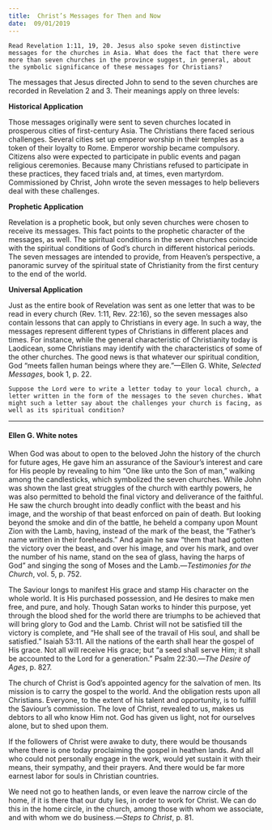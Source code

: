 ```yaml
---
title:  Christ’s Messages for Then and Now
date:  09/01/2019
---
```


`Read Revelation 1:11, 19, 20. Jesus also spoke seven distinctive messages for the churches in Asia. What does the fact that there were more than seven churches in the province suggest, in general, about the symbolic significance of these messages for Christians?`

The messages that Jesus directed John to send to the seven churches are recorded in Revelation 2 and 3. Their meanings apply on three levels:

**Historical Application**

Those messages originally were sent to seven churches located in prosperous cities of first-century Asia. The Christians there faced serious challenges. Several cities set up emperor worship in their temples as a token of their loyalty to Rome. Emperor worship became compulsory. Citizens also were expected to participate in public events and pagan religious ceremonies. Because many Christians refused to participate in these practices, they faced trials and, at times, even martyrdom. Commissioned by Christ, John wrote the seven messages to help believers deal with these challenges.

**Prophetic Application**

Revelation is a prophetic book, but only seven churches were chosen to receive its messages. This fact points to the prophetic character of the messages, as well. The spiritual conditions in the seven churches coincide with the spiritual conditions of God’s church in different historical periods. The seven messages are intended to provide, from Heaven’s perspective, a panoramic survey of the spiritual state of Christianity from the first century to the end of the world.

**Universal Application**

Just as the entire book of Revelation was sent as one letter that was to be read in every church (Rev. 1:11, Rev. 22:16), so the seven messages also contain lessons that can apply to Christians in every age. In such a way, the messages represent different types of Christians in different places and times. For instance, while the general characteristic of Christianity today is Laodicean, some Christians may identify with the characteristics of some of the other churches. The good news is that whatever our spiritual condition, God “meets fallen human beings where they are.”—Ellen G. White, *Selected Messages*, book 1, p. 22.

`Suppose the Lord were to write a letter today to your local church, a letter written in the form of the messages to the seven churches. What might such a letter say about the challenges your church is facing, as well as its spiritual condition?`

---

#### Ellen G. White notes

When God was about to open to the beloved John the history of the church for future ages, He gave him an assurance of the Saviour’s interest and care for His people by revealing to him “One like unto the Son of man,” walking among the candlesticks, which symbolized the seven churches. While John was shown the last great struggles of the church with earthly powers, he was also permitted to behold the final victory and deliverance of the faithful. He saw the church brought into deadly conflict with the beast and his image, and the worship of that beast enforced on pain of death. But looking beyond the smoke and din of the battle, he beheld a company upon Mount Zion with the Lamb, having, instead of the mark of the beast, the “Father’s name written in their foreheads.” And again he saw “them that had gotten the victory over the beast, and over his image, and over his mark, and over the number of his name, stand on the sea of glass, having the harps of God” and singing the song of Moses and the Lamb.—_Testimonies for the Church_, vol. 5, p. 752.

The Saviour longs to manifest His grace and stamp His character on the whole world. It is His purchased possession, and He desires to make men free, and pure, and holy. Though Satan works to hinder this purpose, yet through the blood shed for the world there are triumphs to be achieved that will bring glory to God and the Lamb. Christ will not be satisfied till the victory is complete, and “He shall see of the travail of His soul, and shall be satisfied.” Isaiah 53:11. All the nations of the earth shall hear the gospel of His grace. Not all will receive His grace; but “a seed shall serve Him; it shall be accounted to the Lord for a generation.” Psalm 22:30.—_The Desire of Ages_, p. 827.

The church of Christ is God’s appointed agency for the salvation of men. Its mission is to carry the gospel to the world. And the obligation rests upon all Christians. Everyone, to the extent of his talent and opportunity, is to fulfill the Saviour’s commission. The love of Christ, revealed to us, makes us debtors to all who know Him not. God has given us light, not for ourselves alone, but to shed upon them.

If the followers of Christ were awake to duty, there would be thousands where there is one today proclaiming the gospel in heathen lands. And all who could not personally engage in the work, would yet sustain it with their means, their sympathy, and their prayers. And there would be far more earnest labor for souls in Christian countries.

We need not go to heathen lands, or even leave the narrow circle of the home, if it is there that our duty lies, in order to work for Christ. We can do this in the home circle, in the church, among those with whom we associate, and with whom we do business.—_Steps to Christ_, p. 81.

